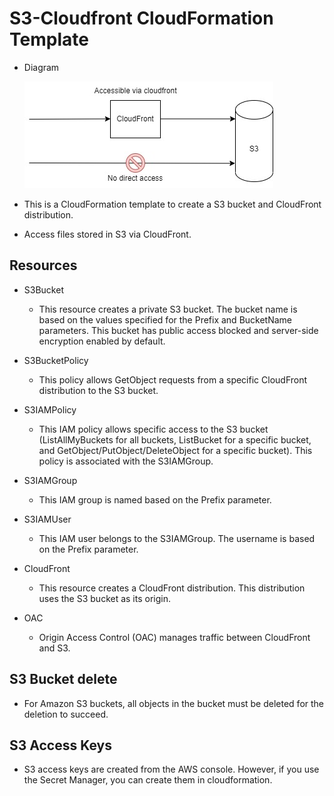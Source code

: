 # S3-Cloudfront CloudFormation Template
* Diagram

  ![Diagram](s3-cloudfront.jpg)

* This is a CloudFormation template to create a S3 bucket and CloudFront distribution.
* Access files stored in S3 via CloudFront.

## Resources
* S3Bucket
  - This resource creates a private S3 bucket. The bucket name is based on the values specified for the Prefix and BucketName parameters. This bucket has public access blocked and server-side encryption enabled by default.

* S3BucketPolicy
  - This policy allows GetObject requests from a specific CloudFront distribution to the S3 bucket.

* S3IAMPolicy
  - This IAM policy allows specific access to the S3 bucket (ListAllMyBuckets for all buckets, ListBucket for a specific bucket, and GetObject/PutObject/DeleteObject for a specific bucket). This policy is associated with the S3IAMGroup.

* S3IAMGroup
  - This IAM group is named based on the Prefix parameter.

* S3IAMUser
  - This IAM user belongs to the S3IAMGroup. The username is based on the Prefix parameter.

* CloudFront
  - This resource creates a CloudFront distribution. This distribution uses the S3 bucket as its origin.

* OAC
  - Origin Access Control (OAC) manages traffic between CloudFront and S3.

## S3 Bucket delete
* For Amazon S3 buckets, all objects in the bucket must be deleted for the deletion to succeed.

## S3 Access Keys
* S3 access keys are created from the AWS console. However, if you use the Secret Manager, you can create them in cloudformation.
